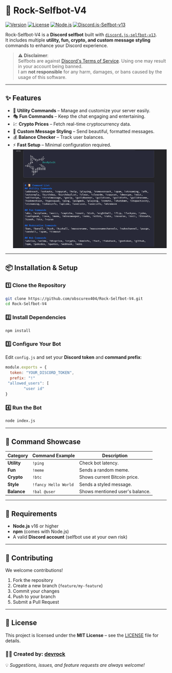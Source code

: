 # 🚀 Rock-Selfbot-V4

[![Version](https://img.shields.io/badge/version-4.0-blue.svg)](https://github.com/your-username/Rock-Selfbot-V4)
[![License](https://img.shields.io/badge/license-MIT-green.svg)](LICENSE)
[![Node.js](https://img.shields.io/badge/Node.js-16%2B-brightgreen.svg)](https://nodejs.org)
[![Discord.js-Selfbot-v13](https://img.shields.io/badge/discord.js--selfbot-v13-orange.svg)](https://www.npmjs.com/package/discord.js-selfbot-v13)

Rock-Selfbot-V4 is a **Discord selfbot** built with [`discord.js-selfbot-v13`](https://www.npmjs.com/package/discord.js-selfbot-v13).  
It includes multiple **utility, fun, crypto, and custom message styling** commands to enhance your Discord experience.

> ⚠ **Disclaimer**:  
> Selfbots are against [Discord's Terms of Service](https://discord.com/terms). Using one may result in your account being banned.  
> I am **not responsible** for any harm, damages, or bans caused by the usage of this software.

---

## ✨ Features

- 📌 **Utility Commands** – Manage and customize your server easily.
- 🎭 **Fun Commands** – Keep the chat engaging and entertaining.
- 💹 **Crypto Prices** – Fetch real-time cryptocurrency data.
- 🎨 **Custom Message Styling** – Send beautiful, formatted messages.
- 💰 **Balance Checker** – Track user balances.
- ⚡ **Fast Setup** – Minimal configuration required.
![Preview](image.png)
---

## 📦 Installation & Setup

### 1️⃣ Clone the Repository
```bash
git clone https://github.com/obscurex404/Rock-Selfbot-V4.git
cd Rock-Selfbot-V4
```

### 2️⃣ Install Dependencies
```bash
npm install
```

### 3️⃣ Configure Your Bot
Edit `config.js` and set your **Discord token** and **command prefix**:
```js
module.exports = {
  token: "YOUR_DISCORD_TOKEN",
  prefix: "!"
 "allowed_users": [
        "user id"
}
```

### 4️⃣ Run the Bot
```bash
node index.js
```

---

## 📖 Command Showcase

| Category  | Command Example | Description |
|-----------|----------------|-------------|
| **Utility** | `!ping` | Check bot latency. |
| **Fun** | `!meme` | Sends a random meme. |
| **Crypto** | `!btc` | Shows current Bitcoin price. |
| **Style** | `!fancy Hello World` | Sends a styled message. |
| **Balance** | `!bal @user` | Shows mentioned user's balance. |

---

## 🔧 Requirements

- **Node.js** v16 or higher
- **npm** (comes with Node.js)
- A valid **Discord account** (selfbot use at your own risk)

---

## 🤝 Contributing

We welcome contributions!  
1. Fork the repository  
2. Create a new branch (`feature/my-feature`)  
3. Commit your changes  
4. Push to your branch  
5. Submit a Pull Request

---

## 📜 License

This project is licensed under the **MIT License** – see the [LICENSE](LICENSE) file for details.



### 👨‍💻 Created by: [devrock](https://github.com/devrock07)
💡 *Suggestions, issues, and feature requests are always welcome!*
